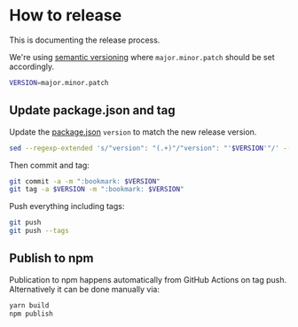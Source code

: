# How to release

This is documenting the release process.

We're using [semantic versioning](https://semver.org/) where `major.minor.patch` should be set accordingly.

```sh
VERSION=major.minor.patch
```

## Update package.json and tag

Update the [package.json](../package.json) `version` to match the new release version.

```sh
sed --regexp-extended 's/"version": "(.+)"/"version": "'$VERSION'"/' --in-place package.json
```

Then commit and tag:

```sh
git commit -a -m ":bookmark: $VERSION"
git tag -a $VERSION -m ":bookmark: $VERSION"
```

Push everything including tags:

```sh
git push
git push --tags
```

## Publish to npm

Publication to npm happens automatically from GitHub Actions on tag push.
Alternatively it can be done manually via:

```sh
yarn build
npm publish
```
